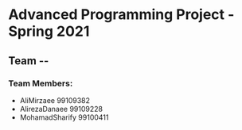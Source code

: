 # Advanced Programming Project - Spring 2021
## Team --

### Team Members:
- AliMirzaee 99109382
- AlirezaDanaee 99109228
- MohamadSharify 99100411
